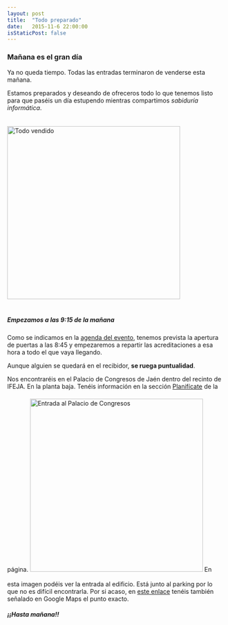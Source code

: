 ```yaml
---
layout: post
title:  "Todo preparado"
date:   2015-11-6 22:00:00
isStaticPost: false
---
```

### Mañana es el gran día
Ya no queda tiempo. Todas las entradas terminaron de venderse esta mañana.

Estamos preparados y deseando de ofreceros todo lo que tenemos listo para que paséis un día estupendo mientras compartimos *sabiduría informática*.

<img src="../../../img/posts/soldout.png" title="Todo vendido" alt="Todo vendido" style="width: 400px; margin: auto;margin-top: 20px;margin-bottom: 20px;">

##### Empezamos a las 9:15 de la mañana
Como se indicamos en la <a href="/agenda">agenda del evento</a>, tenemos prevista la apertura de puertas a las 8:45 y empezaremos a repartir las acreditaciones a esa hora a todo el que vaya llegando.

Aunque alguien se quedará en el recibidor, **se ruega puntualidad**. 

Nos encontraréis en el Palacio de Congresos de Jaén dentro del recinto de IFEJA. En la planta baja. Tenéis información en la sección <a href="/logistics">Planifícate</a> de la página.
<img src="../../../img/posts/entrada.jpg" title="Entrada al Palacio de Congresos" alt="Entrada al Palacio de Congresos" style="width: 400px; margin: auto;margin-top: 20px;margin-bottom: 20px;">
En esta imagen podéis ver la entrada al edificio. Está junto al parking por lo que no es difícil encontrarla. Por si acaso, en <a href="https://goo.gl/maps/dFjZXuYgQm32">este enlace</a> tenéis también señalado en Google Maps el punto exacto.

##### ¡¡Hasta mañana!!


